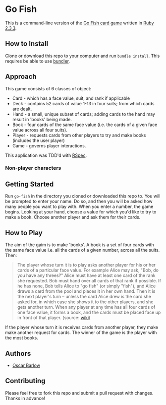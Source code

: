 # Go Fish
This is a command-line version of the [Go Fish card game](https://en.wikipedia.org/wiki/Go_Fish) written in [Ruby 2.3.3](http://ruby-doc.org/core-2.3.3/).

## How to Install
Clone or download this repo to your computer and run `bundle install`. This requires be able to use [bundler](http://bundler.io/).

## Approach
This game consists of 6 classes of object:

* Card - which has a face value, suit, and rank if applicable
* Deck - contains 52 cards of value 1-13 in four suits; from which cards are dealt.
* Hand - a small, unique subset of cards; adding cards to the hand may result in 'books' being made.
* Book - four cards of the same face value (i.e. the cards of a given face value across all four suits).
* Player - requests cards from other players to try and make books (includes the user player)
* Game - governs player interactions.

This application was TDD'd with [RSpec](http://rspec.info/).

### Non-player characters

## Getting Started
Run `go-fish` in the directory you cloned or downloaded this repo to. You will be prompted to enter your name. Do so, and then you will be asked how many people you want to play with. When you enter a number, the game begins. Looking at your hand, choose a value for which you'd like to try to make a book. Choose another player and ask them for their cards.

## How to Play
The aim of the gaim is to make 'books'. A book is a set of four cards with the same face value i.e. all the cards of a given number, across all the suits. Then:

> The player whose turn it is to play asks another player for his or her cards of a particular face value. For example Alice may ask, "Bob, do you have any threes?" Alice must have at least one card of the rank she requested. Bob must hand over all cards of that rank if possible. If he has none, Bob tells Alice to "go fish" (or simply "fish"), and Alice draws a card from the pool and places it in her own hand. Then it is the next player's turn – unless the card Alice drew is the card she asked for, in which case she shows it to the other players, and she gets another turn. When any player at any time has all four cards of one face value, it forms a book, and the cards must be placed face up in front of that player. (source: [wiki](https://en.wikipedia.org/wiki/Go_Fish#The_game))

If the player whose turn it is receives cards from another player, they make make another request for cards. The winner of the game is the player with the most books.

## Authors
* [Oscar Barlow](https://github.com/oscar-barlow)

## Contributing
Please feel free to fork this repo and submit a pull request with changes. Thanks in advance!
